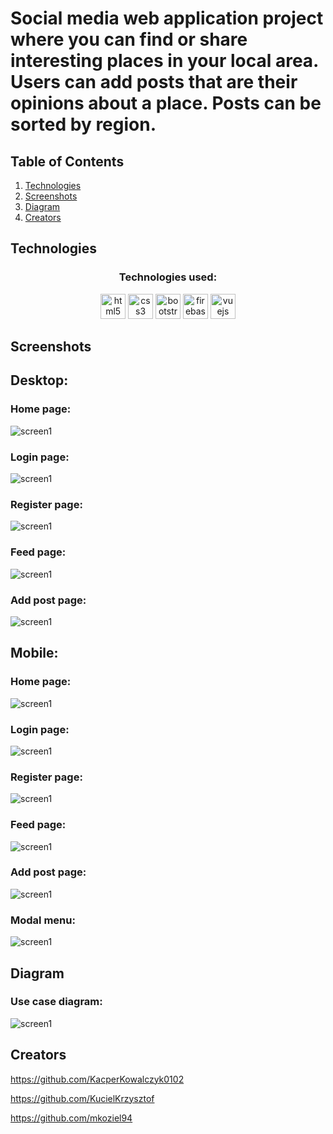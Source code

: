 # Social media web application project where you can find or share interesting places in your local area. Users can add posts that are their opinions about a place. Posts can be sorted by region.

## Table of Contents

1. [Technologies](#technologies)
2. [Screenshots](#screenshots)
3. [Diagram](#diagram)
4. [Creators](#creators)

## Technologies

<h3 align="center">Technologies used:</h3>
<p align="center"><img src="https://raw.githubusercontent.com/devicons/devicon/master/icons/html5/html5-original-wordmark.svg" alt="html5" width="40" height="40"/>  <img src="https://raw.githubusercontent.com/devicons/devicon/master/icons/css3/css3-original-wordmark.svg" alt="css3" width="40" height="40"/> <img src="https://raw.githubusercontent.com/devicons/devicon/master/icons/bootstrap/bootstrap-plain-wordmark.svg" alt="bootstrap" width="40" height="40"/>  <img src="https://www.vectorlogo.zone/logos/firebase/firebase-icon.svg" alt="firebase" width="40" height="40"/> <img src="https://raw.githubusercontent.com/devicons/devicon/master/icons/vuejs/vuejs-original-wordmark.svg" alt="vuejs" width="40" height="40"/>  </p>

## Screenshots

## Desktop:

### Home page:

![screen1](/images/screen1.png)

### Login page:

![screen1](/images/screen2.png)

### Register page:

![screen1](/images/screen3.png)

### Feed page:

![screen1](/images/screen4.png)

### Add post page:

![screen1](/images/screen5.png)

## Mobile:

### Home page:

![screen1](/images/screen6.png)

### Login page:

![screen1](/images/screen7.png)

### Register page:

![screen1](/images/screen8.png)

### Feed page:

![screen1](/images/screen9.png)

### Add post page:

![screen1](/images/screen10.png)

### Modal menu:

![screen1](/images/screen11.png)

## Diagram

### Use case diagram:

![screen1](/images/LocalBuddyDiagram.drawio.png)

## Creators

https://github.com/KacperKowalczyk0102

https://github.com/KucielKrzysztof

https://github.com/mkoziel94
